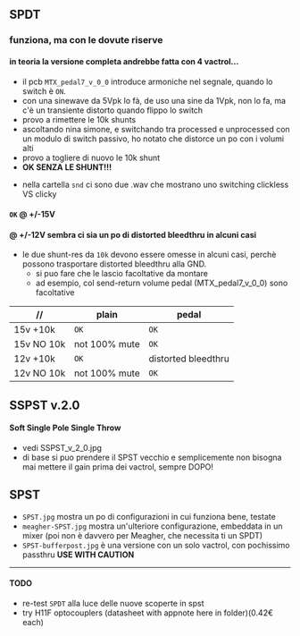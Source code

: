 ﻿
## SPDT
### funziona, ma con le dovute riserve
#### in teoria la versione completa andrebbe fatta con 4 vactrol...
  * il pcb `MTX_pedal7_v_0_0` introduce armoniche nel segnale, quando lo switch è `ON`.
  * con una sinewave da 5Vpk lo fà, de uso una sine da 1Vpk, non lo fa, ma c'è un transiente distorto quando flippo lo switch
  * provo a rimettere le 10k shunts
  * ascoltando nina simone, e switchando tra processed e unprocessed con un modulo di switch passivo, ho notato che distorce un po con i volumi alti
  * provo a togliere di nuovo le 10k shunt
  * **OK SENZA LE SHUNT!!!**
- nella cartella `snd` ci sono due .wav che mostrano uno switching clickless VS clicky

#### `OK` @ +/-15V
#### @ +/-12V sembra ci sia un po di distorted bleedthru in alcuni casi

* le due shunt-res da `10k` devono essere omesse in alcuni casi, perchè possono trasportare distorted bleedthru alla GND.
  + si puo fare che le lascio facoltative da montare
  + ad esempio, col send-return volume pedal (MTX_pedal7_v_0_0) sono facoltative

| //         | plain         | pedal               |
|------------|---------------|---------------------|
| 15v +10k   | `OK`            | `OK`                  |
| 15v NO 10k | not 100% mute | `OK`                  |
| 12v +10k   | `OK`            | distorted bleedthru |
| 12v NO 10k | not 100% mute | `OK`                  |


## SSPST v.2.0
#### Soft Single Pole Single Throw
  * vedi SSPST_v_2_0.jpg
  * di base si puo prendere il SPST vecchio e semplicemente non bisogna mai mettere il gain prima dei vactrol, sempre DOPO!

## SPST
  * `SPST.jpg` mostra un po di configurazioni in cui funziona bene, testate
  * `meagher-SPST.jpg` mostra un'ulteriore configurazione, embeddata in un mixer (poi non è davvero per Meagher, che necessita ti un SPDT)
  * `SPST-bufferpost.jpg` è una versione con un solo vactrol, con pochissimo passthru **USE WITH CAUTION**
---

#### TODO
  - re-test `SPDT` alla luce delle nuove scoperte in spst
  - try H11F optocouplers (datasheet with appnote here in folder)(0.42€ each)